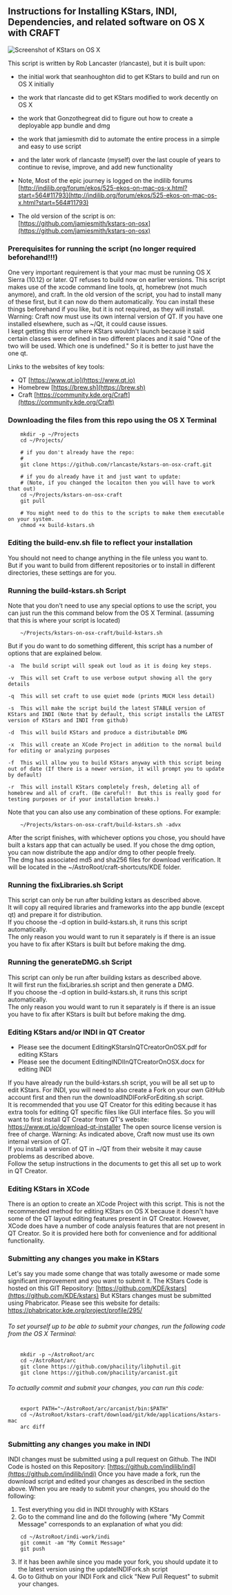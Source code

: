 ## Instructions for Installing KStars, INDI, Dependencies, and related software on OS X with CRAFT

![Screenshot of KStars on OS X](ScreenShotKStarsOnOSX.png "Screenshot of KStars on OS X")

This script is written by Rob Lancaster (rlancaste), but it is built upon:

- the initial work that seanhoughton did to get KStars to build and run on OS X initially
	
- the work that rlancaste did to get KStars modified to work decently on OS X
	
- the work that Gonzothegreat did to figure out how to create a deployable app bundle and dmg
	
- the work that jamiesmith did to automate the entire process in a simple and easy to use script
	
- and the later work of rlancaste (myself) over the last couple of years to continue to revise, improve, and add new functionality

- Note, Most of the epic journey is logged on the indilib forums [http://indilib.org/forum/ekos/525-ekos-on-mac-os-x.html?start=564#11793](http://indilib.org/forum/ekos/525-ekos-on-mac-os-x.html?start=564#11793)
	
- The old version of the script is on: [https://github.com/jamiesmith/kstars-on-osx](https://github.com/jamiesmith/kstars-on-osx)

### Prerequisites for running the script (no longer required beforehand!!!)

One very important requirement is that your mac must be running OS X Sierra (10.12) or later.  QT refuses to build now on earlier versions.
This script makes use of the xcode command line tools, qt, homebrew (not much anymore), and craft.
In the old version of the script, you had to install many of these first, but it can now do them automatically. 
You can install these things beforehand if you like, but it is not required, as they will install.
Warning:  Craft now must use its own internal version of QT.  If you have one installed elsewhere, such as ~/Qt, it could cause issues.  
I kept getting this error where KStars wouldn't launch because it said certain classes were defined in two different places and it said 
"One of the two will be used. Which one is undefined."  So it is better to just have the one qt.

Links to the websites of key tools:
- QT         [https://www.qt.io](https://www.qt.io)
- Homebrew   [https://brew.sh](https://brew.sh)
- Craft      [https://community.kde.org/Craft](https://community.kde.org/Craft)

### Downloading the files from this repo using the OS X Terminal

```
	mkdir -p ~/Projects
	cd ~/Projects/
	
	# if you don't already have the repo:
	# 
	git clone https://github.com/rlancaste/kstars-on-osx-craft.git
	
	# if you do already have it and just want to update:
	# (Note, if you changed the locaiton then you will have to work that out)
	cd ~/Projects/kstars-on-osx-craft
	git pull
	
	# You might need to do this to the scripts to make them executable on your system.
	chmod +x build-kstars.sh
```

### Editing the build-env.sh file to reflect your installation

You should not need to change anything in the file unless you want to.  
But if you want to build from different repositories or to install in different directories, these settings are for you.

### Running the build-kstars.sh Script

Note that you don't need to use any special options to use the script, you can just run the this command below from the OS X Terminal.
(assuming that this is where your script is located)

```
	~/Projects/kstars-on-osx-craft/build-kstars.sh
```

But if you do want to do something different, this script has a number of options that are explained below.

	-a	The build script will speak out loud as it is doing key steps.

	-v	This will set Craft to use verbose output showing all the gory details

	-q	This will set craft to use quiet mode (prints MUCH less detail)

	-s	This will make the script build the latest STABLE version of KStars and INDI (Note that by default, this script installs the LATEST version of KStars and INDI from github)
		
	-d	This will build KStars and produce a distributable DMG

	-x	This will create an XCode Project in addition to the normal build for editing or analyzing purposes

	-f	This will allow you to build KStars anyway with this script being out of date (If there is a newer version, it will prompt you to update by default)

	-r	This will install KStars completely fresh, deleting all of homebrew and all of craft. (Be careful!!  But this is really good for testing purposes or if your installation breaks.)

Note that you can also use any combination of these options. For example:
```
	~/Projects/kstars-on-osx-craft/build-kstars.sh -advx
```

After the script finishes, with whichever options you chose, you should have built a kstars app that can actually be used.
If you chose the dmg option, you can now distribute the app and/or dmg to other people freely.  
The dmg has associated md5 and sha256 files for download verification.
It will be located in the ~/AstroRoot/craft-shortcuts/KDE folder.

### Running the fixLibraries.sh Script

This script can only be run after building kstars as described above.  
It will copy all required libraries and frameworks into the app bundle (except qt) and prepare it for distribution.  
If you choose the -d option in build-kstars.sh, it runs this script automatically.  
The only reason you would want to run it separately is if there is an issue you have to fix after KStars is built but before making the dmg.

### Running the generateDMG.sh Script

This script can only be run after building kstars as described above.  
It will first run the fixLibraries.sh script and then generate a DMG.  
If you choose the -d option in build-kstars.sh, it runs this script automatically.  
The only reason you would want to run it separately is if there is an issue you have to fix after KStars is built but before making the dmg.

### Editing KStars and/or INDI in QT Creator

- Please see the document EditingKStarsInQTCreatorOnOSX.pdf for editing KStars
- Please see the document EditingINDIInQTCreatorOnOSX.docx for editing INDI

If you have already run the build-kstars.sh script, you will be all set up to edit KStars.
For INDI, you will need to also create a Fork on your own GitHub account first and then run the downloadINDIForkForEditing.sh script.  
It is recommended that you use QT Creator for this editing because it has extra tools for editing QT specific files like GUI interface files.
So you will want to first install QT Creator from QT's website: https://www.qt.io/download-qt-installer
The open source license version is free of charge.
Warning:  As indicated above, Craft now must use its own internal version of QT.  
If you install a version of QT in ~/QT from their website it may cause problems as described above.  
Follow the setup instructions in the documents to get this all set up to work in QT Creator.

### Editing KStars in XCode
There is an option to create an XCode Project with this script.  This is not the recommended method for editing
KStars on OS X because it doesn't have some of the QT layout editing features present in QT Creator.
However, XCode does have a number of code analysis features that are not present in QT Creator.
So it is provided here both for convenience and for additional functionality.

### Submitting any changes you make in KStars

Let's say you made some change that was totally awesome or made some significant improvement and you want to submit it.
The KStars Code is hosted on this GIT Repository: [https://github.com/KDE/kstars](https://github.com/KDE/kstars)
But KStars changes must be submitted using Phabricator. Please see this website for details: https://phabricator.kde.org/project/profile/295/
	
###### To set yourself up to be able to submit your changes, run the following code from the OS X Terminal:
```
	mkdir -p ~/AstroRoot/arc
	cd ~/AstroRoot/arc
	git clone https://github.com/phacility/libphutil.git
	git clone https://github.com/phacility/arcanist.git
```
###### To actually commit and submit your changes, you can run this code:
```
	export PATH="~/AstroRoot/arc/arcanist/bin:$PATH"
	cd ~/AstroRoot/kstars-craft/download/git/kde/applications/kstars-mac
	arc diff
```

### Submitting any changes you make in INDI
	
INDI changes must be submitted using a pull request on Github.
The INDI Code is hosted on this Repository: [https://github.com/indilib/indi](https://github.com/indilib/indi)
Once you have made a fork, run the download script and edited your changes as described in the section above.
When you are ready to submit your changes, you should do the following:
	
1. Test everything you did in INDI throughly with KStars
2. Go to the command line and do the following (where "My Commit Message" corresponds to an explanation of what you did:
```
	cd ~/AstroRoot/indi-work/indi
	git commit -am "My Commit Message"
	git push
```
3.  If it has been awhile since you made your fork, you should update it to the latest version using the updateINDIFork.sh script
4.  Go to Github on your INDI Fork and click "New Pull Request" to submit your changes.